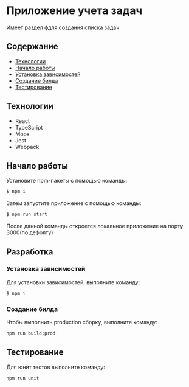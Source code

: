 # Приложение учета задач
Имеет раздел фдля создания списка задач

## Содержание
- [Технологии](#технологии)
- [Начало работы](#начало-работы)
- [Установка зависимостей](#установка-зависимостей)
- [Создание билда](#создание-билда)
- [Тестирование](#тестирование)

## Технологии
- React
- TypeScript
- Mobx
- Jest
- Webpack

## Начало работы
Установите npm-пакеты с помощью команды:
```sh
$ npm i
```

Затем запустите приложение с помощью команды:
```sh
$ npm run start
```
После данной команды откроется локальное приложение на порту 3000(по дефолту)


## Разработка

### Установка зависимостей
Для установки зависимостей, выполните команду:
```sh
$ npm i
```

### Создание билда
Чтобы выполнить production сборку, выполните команду: 
```sh
npm run build:prod
```

## Тестирование

Для юнит тестов выполните команду:
```sh
npm run unit
```
